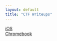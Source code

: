 ```yaml
---
layout: default
title: "CTF Writeups"
---
```


[iOS](/CTF-Writeup-2025/mypages/ios/)  
[Chromebook](/CTF-Writeup-2025/mypages/chromebook/)



